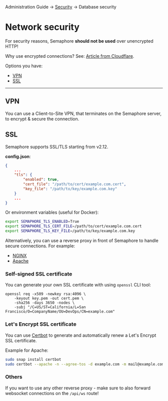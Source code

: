 <div class="breadcrumbs">
    Administration Guide
    → <a href="/administration-guide/security/">Security</a>
    → Database security
</div>

# Network security

For security reasons, Semaphore **should not be used** over unencrypted HTTP!

Why use encrypted connections? See: [Article from Cloudflare](https://www.cloudflare.com/learning/ssl/why-use-https/).

Options you have:

* [VPN](#vpn)
* [SSL](#ssl)

---

## VPN

You can use a Client-to-Site VPN, that terminates on the Semaphore server, to encrypt & secure the connection.

## SSL

Semaphore supports SSL/TLS starting from v2.12.

**config.json**:
```json
{
    ...
    "tls": {
        "enabled": true,
        "cert_file": "/path/to/cert/example.com.cert",
        "key_file": "/path/to/key/example.com.key"
    }
    ...
}
```

Or environment variables (useful for Docker):

```bash
export SEMAPHORE_TLS_ENABLED=True
export SEMAPHORE_TLS_CERT_FILE=/path/to/cert/example.com.cert
export SEMAPHORE_TLS_KEY_FILE=/path/to/key/example.com.key
```

Alternatively, you can use a reverse proxy in front of Semaphore to handle secure connections. For example:

* [NGINX](./nginx.md)
* [Apache](./apache.md)
 

### Self-signed SSL certificate

You can generate your own SSL certificate with using `openssl` CLI tool:

```
openssl req -x509 -newkey rsa:4096 \
    -keyout key.pem -out cert.pem \
    -sha256 -days 3650 -nodes \
    -subj "/C=US/ST=California/L=San Francisco/O=CompanyName/OU=DevOps/CN=example.com"
```

### Let's Encrypt SSL certificate

You can use [Certbot](https://certbot.eff.org/) to generate and automatically renew a Let's Encrypt SSL certificate.

Example for Apache:

```bash
sudo snap install certbot
sudo certbot --apache -n --agree-tos -d example.com -m mail@example.com
```

### Others

If you want to use any other reverse proxy - make sure to also forward websocket connections on the `/api/ws` route!
